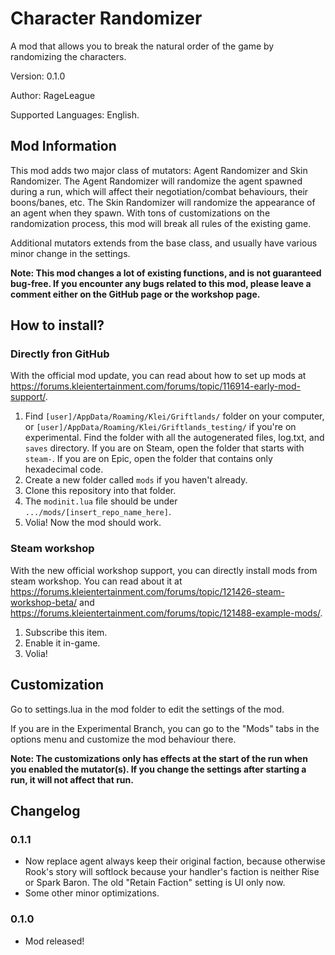 # Character Randomizer

A mod that allows you to break the natural order of the game by randomizing the characters.

Version: 0.1.0

Author: RageLeague

Supported Languages: English.

## Mod Information

This mod adds two major class of mutators: Agent Randomizer and Skin Randomizer. The Agent Randomizer will randomize the agent spawned during a run, which will affect their negotiation/combat behaviours, their boons/banes, etc. The Skin Randomizer will randomize the appearance of an agent when they spawn. With tons of customizations on the randomization process, this mod will break all rules of the existing game.

Additional mutators extends from the base class, and usually have various minor change in the settings.

**Note: This mod changes a lot of existing functions, and is not guaranteed bug-free. If you encounter any bugs related to this mod, please leave a comment either on the GitHub page or the workshop page.**

## How to install?

### Directly fron GitHub

With the official mod update, you can read about how to set up mods at https://forums.kleientertainment.com/forums/topic/116914-early-mod-support/.

1. Find `[user]/AppData/Roaming/Klei/Griftlands/` folder on your computer, or `[user]/AppData/Roaming/Klei/Griftlands_testing/` if you're on experimental. Find the folder with all the autogenerated files, log.txt, and `saves` directory. If you are on Steam, open the folder that starts with `steam-`. If you are on Epic, open the folder that contains only hexadecimal code.
2. Create a new folder called `mods` if you haven't already.
3. Clone this repository into that folder.
4. The `modinit.lua` file should be under `.../mods/[insert_repo_name_here]`.
5. Volia! Now the mod should work.

### Steam workshop

With the new official workshop support, you can directly install mods from steam workshop. You can read about it at https://forums.kleientertainment.com/forums/topic/121426-steam-workshop-beta/ and https://forums.kleientertainment.com/forums/topic/121488-example-mods/.

1. Subscribe this item.
2. Enable it in-game.
3. Volia!

## Customization

Go to settings.lua in the mod folder to edit the settings of the mod.

If you are in the Experimental Branch, you can go to the "Mods" tabs in the options menu and customize the mod behaviour there.

**Note: The customizations only has effects at the start of the run when you enabled the mutator(s). If you change the settings after starting a run, it will not affect that run.**

## Changelog

### 0.1.1

* Now replace agent always keep their original faction, because otherwise Rook's story will softlock because your handler's faction is neither Rise or Spark Baron. The old "Retain Faction" setting is UI only now.
* Some other minor optimizations.

### 0.1.0

* Mod released!
